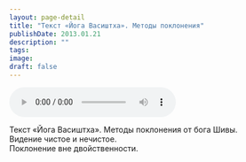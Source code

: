 ```yaml
---
layout: page-detail
title: "Текст «Йога Васиштха». Методы поклонения"
publishDate: 2013.01.21
description: ""
tags:
image:
draft: false
---
```


<audio title="2013.01.21 - Текст «Йога Васиштха». Методы поклонения.mp3" src="https://filer-api.advayta.org/v1.0/public/files/74460" controls=""></audio>

 Текст «Йога Васиштха». Методы поклонения от бога Шивы.  
Видение чистое и нечистое.  
Поклонение вне двойственности. 

  
